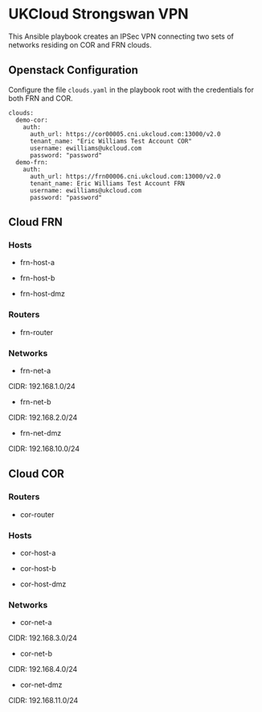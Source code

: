 # UKCloud Strongswan VPN

This Ansible playbook creates an IPSec VPN connecting two
sets of networks residing on COR and FRN clouds.

## Openstack Configuration

Configure the file `clouds.yaml` in the playbook root with the credentials
for both FRN and COR.

    clouds:
      demo-cor:
        auth:
          auth_url: https://cor00005.cni.ukcloud.com:13000/v2.0
          tenant_name: "Eric Williams Test Account COR"
          username: ewilliams@ukcloud.com
          password: "password"
      demo-frn:
        auth:
          auth_url: https://frn00006.cni.ukcloud.com:13000/v2.0
          tenant_name: Eric Williams Test Account FRN
          username: ewilliams@ukcloud.com
          password: "password"


## Cloud FRN

### Hosts

* frn-host-a

* frn-host-b

* frn-host-dmz

### Routers

* frn-router

### Networks

* frn-net-a

CIDR: 192.168.1.0/24

* frn-net-b

CIDR: 192.168.2.0/24

* frn-net-dmz

CIDR: 192.168.10.0/24

## Cloud COR

### Routers

* cor-router

### Hosts

* cor-host-a

* cor-host-b

* cor-host-dmz

### Networks

* cor-net-a

CIDR: 192.168.3.0/24

* cor-net-b

CIDR: 192.168.4.0/24

* cor-net-dmz

CIDR: 192.168.11.0/24

